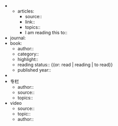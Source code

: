 - 
    - articles:
        - source::
        - link::
        - topics::
        - I am reading this to::
- journal:
- book:
    - author::
    - category::
    - highlight::
    - reading status:: {{or: read | reading | to read}}
    - published year::
- 
- 专栏
    - author::
    - source::
    - topics::
- video
    - source::
    - topic::
    - author::
